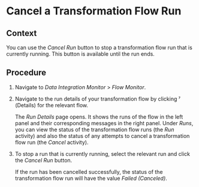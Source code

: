 <!-- loioab885f05210f4a52aebe8306c8cad083 -->

<link rel="stylesheet" type="text/css" href="../css/sap-icons.css"/>

# Cancel a Transformation Flow Run



## Context

You can use the *Cancel Run* button to stop a transformation flow run that is currently running. This button is available until the run ends.



## Procedure

1.  Navigate to *Data Integration Monitor* \> *Flow Monitor*.

2.  Navigate to the run details of your transformation flow by clicking <span class="SAP-icons"></span> \(Details\) for the relevant flow.

    The *Run Details* page opens. It shows the runs of the flow in the left panel and their corresponding messages in the right panel. Under *Runs*, you can view the status of the transformation flow runs \(the *Run* activity\) and also the status of any attempts to cancel a transformation flow run \(the *Cancel* activity\).

3.  To stop a run that is currently running, select the relevant run and click the *Cancel Run* button.

    If the run has been cancelled successfully, the status of the transformation flow run will have the value *Failed \(Canceled\)*.


